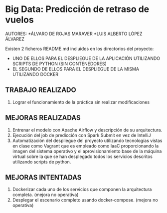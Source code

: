# Big Data: Predicción de retraso de vuelos

AUTORES: 
  *ÁLVARO DE ROJAS MARAVER
  *LUIS ALBERTO LÓPEZ ÁLVAREZ


Existen 2 ficheros README.md incluidos en los directorios del proyecto:
* UNO DE ELLOS PARA EL DESPLIEGUE DE LA APLICACIÓN UTILIZANDO SCRIPTS DE PYTHON (SIN CONTENEDORES)
* EL SEGUNDO DE ELLOS PARA EL DESPLIEGUE DE LA MISMA UTILIZANDO DOCKER


## TRABAJO REALIZADO

1. Lograr el funcionamiento de la práctica sin realizar modificaciones

## MEJORAS REALIZADAS

1. Entrenar el modelo con Apache Airflow y descripción de su arquitectura.
2. Ejecución del job de predicción con Spark Submit en vez de IntelliJ
3. Automatización del despliegue del proyecto utilizando tecnologías vistas en clase como Vagrant que es empleado como IaaC proporcionando la imagen del sistema operativo y el aprovisionamiento base de la máquina virtual sobre la que se han desplegado todos los servicios descritos utilizando scripts de python.

## MEJORAS INTENTADAS

1. Dockerizar cada uno de los servicios que componen la arquitectura completa. (mejora no operativa)
2. Desplegar el escenario completo usando docker-compose. (mejora no operativa)
